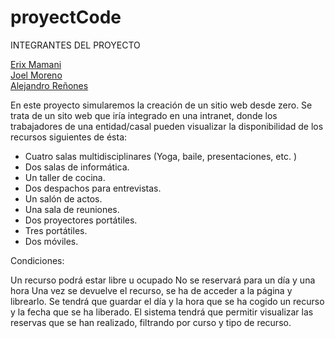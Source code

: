 # proyectCode

INTEGRANTES DEL PROYECTO

<a href="https://darnaik.github.io">Erix Mamani</a><br>
<a href="#">Joel Moreno</a><br>
<a href="https://IamJikan.github.io">Alejandro Reñones</a><br>

En este proyecto simularemos la creación de un sitio web desde zero. Se trata de un sito web que iría integrado en una intranet, donde los trabajadores de una entidad/casal pueden visualizar la disponibilidad de los recursos siguientes de ésta:

- Cuatro salas multidisciplinares (Yoga, baile, presentaciones, etc. )
- Dos salas de informática.
- Un taller de cocina.
- Dos despachos para entrevistas.
- Un salón de actos.
- Una sala de reuniones.
- Dos proyectores portátiles.
- Tres portátiles.
- Dos móviles.

Condiciones:

Un recurso podrá estar libre u ocupado
No se reservará para un día y una hora
Una vez se devuelve el recurso, se ha de acceder a la página y librearlo.
Se tendrá que guardar el día y la hora que se ha cogido un recurso y la fecha que se ha liberado.
El sistema tendrá que permitir visualizar las reservas que se han realizado, filtrando por curso y tipo de recurso.
